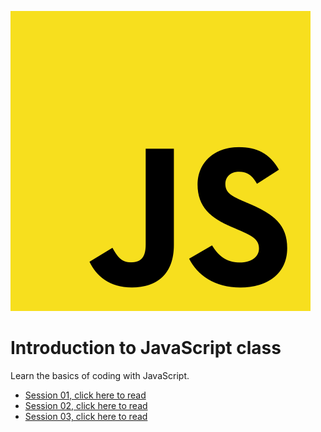 
![JavaScript Logo](/assets/images/js.png)

# Introduction to JavaScript class
Learn the basics of coding with JavaScript.

- [Session 01, click here to read](/sessions/session_01.md)
- [Session 02, click here to read](/sessions/session_02.md)
- [Session 03, click here to read](/sessions/session_03.md)
